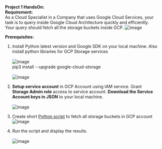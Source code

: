 **Project 1 HandsOn:** <br />
**Requirement:** <br />
As a Cloud Specialist in a Company that uses Google Cloud Services, your task is to query inside Google Cloud Architecture quickly and efficiently. Your query should fetch all the storage buckets inside GCP. 
![image](https://user-images.githubusercontent.com/52160164/129404250-0a5dfd3c-1b11-48e2-b4b7-8ddf498aa149.png)

**Prerequisites:**<br />

1. Install Python latest version and Google SDK on your local machine. Also install python libraries for GCP Storage services 	<br />	
![image](https://user-images.githubusercontent.com/52160164/129404644-dcf13df8-1f9a-4609-83e4-4222446a3546.png) <br />
pip3 install --upgrade google-cloud-storage <br />	
![image](https://user-images.githubusercontent.com/52160164/129405110-ae79d80d-872e-4ae2-8abe-864b7db23946.png)

													
2. **Setup service account** in GCP Account using IAM service. Grant **Storage Admin role** access to service account. **Download the Service Account keys in JSON** to your local machine. <br />	 
![image](https://user-images.githubusercontent.com/52160164/129404748-50ddcea8-5850-4bb2-957a-f6a27dfc5144.png)

3. Create short [Python script](https://github.com/ankurjainoist/GoogleCloudHandson1/blob/806cbb4a051405b5e5c3cfde6b86eca74fa9f895/storage_list.py) to fetch all storage buckets in GCP account   
![image](https://user-images.githubusercontent.com/52160164/129405129-4bcecb62-09ff-473a-a8a9-8594f3e4940a.png)

4. Run the script and display the results. <br />	
![image](https://user-images.githubusercontent.com/52160164/129405180-ab260d60-8343-426c-a790-7b3b27279340.png)



